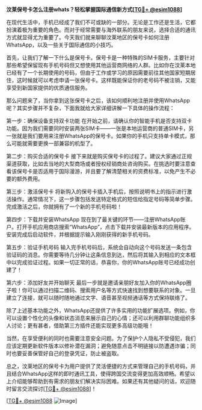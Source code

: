 **汶莱保号卡怎么注册whats？轻松掌握国际通信新方式[[TG💪+ @esim1088](https://t.me/s/esim1088)]**

在现代生活中，手机已经成了我们不可或缺的一部分。无论是工作还是生活，它都扮演着极为重要的角色。而对于经常需要与海外联系的朋友来说，选择合适的通讯方式就显得尤为重要了。今天我们就来聊聊汶莱地区的保号卡如何注册WhatsApp，以及一些关于国际通信的小技巧。

首先，让我们了解一下什么是保号卡。保号卡是一种特殊的SIM卡服务，主要针对那些希望保留现有手机号码但又想使用其他运营商网络的人群。比如你在汶莱本地已经有了一个长期使用的号码，但由于工作或学习的原因需要前往其他国家短期居住，这时候就可以考虑申请一张保号卡。这样既能保证你的老号码不被注销，又能享受到新国家提供的优质通信服务。

那么问题来了，当你拿到这张保号卡之后，该如何顺利地注册并使用WhatsApp呢？其实步骤并不复杂，下面我就给大家详细讲解一下具体的操作流程：

第一步：确保设备支持双卡功能
在开始之前，请确认你的智能手机是否支持双卡功能。因为我们需要同时安装两张SIM卡——一张是本地运营商的普通SIM卡，另一张就是我们要用来注册WhatsApp的保号卡。如果你的手机只支持单卡模式，那么可能就需要更换一部兼容的机型了。

第二步：购买合适的保号卡
接下来就是购买保号卡的过程了。建议大家通过正规渠道获取，比如去当地的大型商场或者授权经销商处咨询购买。在挑选时要注意查看该保号卡是否适用于国际漫游，并且要了解清楚相关的资费标准，以免产生不必要的额外费用。

第三步：激活保号卡
将新购入的保号卡插入手机后，按照说明书上的指示进行激活操作。通常情况下，这一步骤包括发送特定格式的短信给指定号码等简单步骤。完成激活之后，你就拥有了一个新的手机号码啦！

第四步：下载并安装WhatsApp
现在到了最关键的环节——注册WhatsApp账户。打开手机应用商店搜索“WhatsApp”，点击下载并安装最新版本的应用程序。安装完成后启动软件，并根据提示输入刚刚获得的新手机号码。

第五步：验证手机号码
输入完手机号码后，系统会自动向这个号码发送一条包含验证码的消息。你需要等待几分钟让这条信息到达，然后将其输入到相应的文本框中以完成验证过程。如果一切正常的话，恭喜你，你的WhatsApp账号已经成功创建了！

第六步：添加好友并开始聊天
最后一步就是邀请亲朋好友加入你的WhatsApp圈子啦！你可以通过扫描二维码、搜索用户名等方式快速找到想要联系的对象。一旦建立了连接，就可以随时随地通过文字、语音甚至视频通话等方式保持联络了。

除了上述基本功能之外，WhatsApp还提供了许多实用的功能扩展选项。例如，你可以设置个性化的头像和状态消息来展示自己的心情；还可以利用群聊功能组织多人讨论；更有甚者，借助第三方插件还能实现更多高级功能哦！

当然，在享受便利的同时也需要注意安全问题。为了保护个人隐私不受侵犯，我们应该定期更新软件版本以修补潜在漏洞；避免随意点击不明链接以防遭遇诈骗；同时也要妥善保管好自己的登录凭证，防止被盗取。

总之，汶莱地区的保号卡为用户提供了灵活便捷的方式来管理自己的手机号码，并且结合WhatsApp这样的即时通讯工具，使得跨国交流变得更加高效顺畅。希望以上介绍能够帮助到有需求的朋友们解决实际困难。如果还有其他疑问的话，欢迎随时留言交流探讨[[TG💪+ @esim1088](https://t.me/s/esim1088)]！

[[TG💪+ @esim1088](https://t.me/s/esim1088) ![Image](https://i.postimg.cc/4NQfJmqS/Snipaste-2025-05-13-00-14-12.png)]